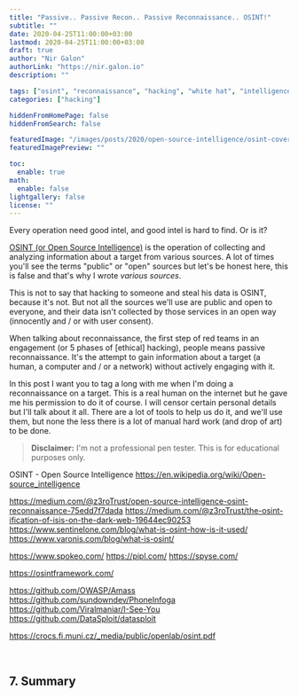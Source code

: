 ```yaml
---
title: "Passive.. Passive Recon.. Passive Reconnaissance.. OSINT!"
subtitle: ""
date: 2020-04-25T11:00:00+03:00
lastmod: 2020-04-25T11:00:00+03:00
draft: true
author: "Nir Galon"
authorLink: "https://nir.galon.io"
description: ""

tags: ["osint", "reconnaissance", "hacking", "white hat", "intelligence", "open source"]
categories: ["hacking"]

hiddenFromHomePage: false
hiddenFromSearch: false

featuredImage: "/images/posts/2020/open-source-intelligence/osint-cover.webp"
featuredImagePreview: ""

toc:
  enable: true
math:
  enable: false
lightgallery: false
license: ""
---
```


Every operation need good intel, and good intel is hard to find. Or is it?

[OSINT (or Open Source Intelligence)](https://en.wikipedia.org/wiki/Open-source_intelligence) is the operation of collecting and analyzing information about a target from various sources. A lot of times you'll see the terms "public" or "open" sources but let's be honest here, this is false and that's why I wrote *various sources*.

This is not to say that hacking to someone and steal his data is OSINT, because it's not. But not all the sources we'll use are public and open to everyone, and their data isn't collected by those services in an open way (innocently and / or with user consent).

When talking about reconnaissance, the first step of red teams in an engagement (or 5 phases of [ethical] hacking), people means passive reconnaissance. It's the attempt to gain information about a target (a human, a computer and / or a network) without actively engaging with it.

In this post I want you to tag a long with me when I'm doing a reconnaissance on a target. This is a real human on the internet but he gave me his permission to do it of course. I will censor certain personal details but I'll talk about it all. There are a lot of tools to help us do it, and we'll use them, but none the less there is a lot of manual hard work (and drop of art) to be done.

> **Disclaimer:** I'm not a professional pen tester. This is for educational purposes only.

OSINT - Open Source Intelligence
https://en.wikipedia.org/wiki/Open-source_intelligence


https://medium.com/@z3roTrust/open-source-intelligence-osint-reconnaissance-75edd7f7dada
https://medium.com/@z3roTrust/the-osint-ification-of-isis-on-the-dark-web-19644ec90253
https://www.sentinelone.com/blog/what-is-osint-how-is-it-used/
https://www.varonis.com/blog/what-is-osint/


https://www.spokeo.com/
https://pipl.com/
https://spyse.com/


https://osintframework.com/


https://github.com/OWASP/Amass
https://github.com/sundowndev/PhoneInfoga
https://github.com/Viralmaniar/I-See-You
https://github.com/DataSploit/datasploit

https://crocs.fi.muni.cz/_media/public/openlab/osint.pdf


&nbsp;

## 7. Summary
